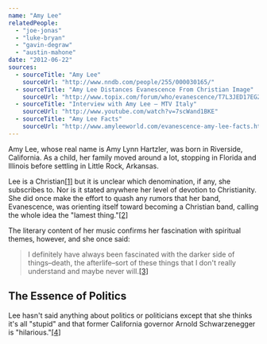 ```yaml
---
name: "Amy Lee"
relatedPeople:
  - "joe-jonas"
  - "luke-bryan"
  - "gavin-degraw"
  - "austin-mahone"
date: "2012-06-22"
sources:
  - sourceTitle: "Amy Lee"
    sourceUrl: "http://www.nndb.com/people/255/000030165/"
  - sourceTitle: "Amy Lee Distances Evanescence From Christian Image"
    sourceUrl: "http://www.topix.com/forum/who/evanescence/T7L3JED17EG2EERI9"
  - sourceTitle: "Interview with Amy Lee – MTV Italy"
    sourceUrl: "http://www.youtube.com/watch?v=7scWand1BKE"
  - sourceTitle: "Amy Lee Facts"
    sourceUrl: "http://www.amyleeworld.com/evanescence-amy-lee-facts.html"
---
```


Amy Lee, whose real name is Amy Lynn Hartzler, was born in Riverside, California. As a child, her family moved around a lot, stopping in Florida and Illinois before settling in Little Rock, Arkansas.

Lee is a Christian<a class="source-citation" href="#http://www.nndb.com/people/255/000030165/" title="Amy Lee">[1]</a> but it is unclear which denomination, if any, she subscribes to. Nor is it stated anywhere her level of devotion to Christianity. She did once make the effort to quash any rumors that her band, Evanescence, was orienting itself toward becoming a Christian band, calling the whole idea the "lamest thing."<a class="source-citation" href="#http://www.topix.com/forum/who/evanescence/T7L3JED17EG2EERI9" title="Amy Lee Distances Evanescence From Christian Image">[2]</a>

The literary content of her music confirms her fascination with spiritual themes, however, and she once said:

>I definitely have always been fascinated with the darker side of things–death, the afterlife–sort of these things that I don't really understand and maybe never will.<a class="source-citation" href="#http://www.youtube.com/watch?v=7scWand1BKE" title="Interview with Amy Lee – MTV Italy">[3]</a>

## The Essence of Politics

Lee hasn't said anything about politics or politicians except that she thinks it's all "stupid" and that former California governor Arnold Schwarzenegger is "hilarious."<a class="source-citation" href="#http://www.amyleeworld.com/evanescence-amy-lee-facts.html" title="Amy Lee Facts">[4]</a>
